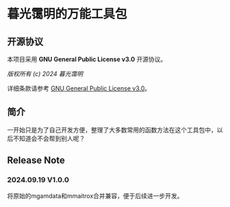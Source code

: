 # 暮光霭明的万能工具包

## 开源协议

本项目采用 **GNU General Public License v3.0** 开源协议。

*版权所有 (c) 2024 暮光霭明*

详细条款请参考 [GNU General Public License v3.0](https://www.gnu.org/licenses/gpl-3.0.html)。

## 简介

一开始只是为了自己开发方便，整理了大多数常用的函数方法在这个工具包中，以后不知道会不会帮到别人呢？

## Release Note

### 2024.09.19 V1.0.0

将原始的mgamdata和mmaitrox合并兼容，便于后续进一步开发。
